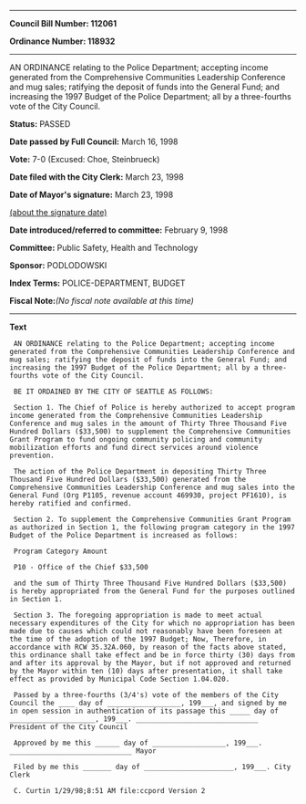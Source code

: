 

********

**Council Bill Number: 112061**
   
**Ordinance Number: 118932**
********

 AN ORDINANCE relating to the Police Department; accepting income generated from the Comprehensive Communities Leadership Conference and mug sales; ratifying the deposit of funds into the General Fund; and increasing the 1997 Budget of the Police Department; all by a three-fourths vote of the City Council.

**Status:** PASSED
   
**Date passed by Full Council:** March 16, 1998
   
**Vote:** 7-0 (Excused: Choe, Steinbrueck)
   
**Date filed with the City Clerk:** March 23, 1998
   
**Date of Mayor's signature:** March 23, 1998
   
[(about the signature date)](/~public/approvaldate.htm)
   
   
   
**Date introduced/referred to committee:** February 9, 1998
   
**Committee:** Public Safety, Health and Technology
   
**Sponsor:** PODLODOWSKI
   
   
**Index Terms:** POLICE-DEPARTMENT, BUDGET

**Fiscal Note:**_(No fiscal note available at this time)_

********

**Text**
   
```
 AN ORDINANCE relating to the Police Department; accepting income generated from the Comprehensive Communities Leadership Conference and mug sales; ratifying the deposit of funds into the General Fund; and increasing the 1997 Budget of the Police Department; all by a three-fourths vote of the City Council.

 BE IT ORDAINED BY THE CITY OF SEATTLE AS FOLLOWS:

 Section 1. The Chief of Police is hereby authorized to accept program income generated from the Comprehensive Communities Leadership Conference and mug sales in the amount of Thirty Three Thousand Five Hundred Dollars ($33,500) to supplement the Comprehensive Communities Grant Program to fund ongoing community policing and community mobilization efforts and fund direct services around violence prevention.

 The action of the Police Department in depositing Thirty Three Thousand Five Hundred Dollars ($33,500) generated from the Comprehensive Communities Leadership Conference and mug sales into the General Fund (Org P1105, revenue account 469930, project PF1610), is hereby ratified and confirmed.

 Section 2. To supplement the Comprehensive Communities Grant Program as authorized in Section 1, the following program category in the 1997 Budget of the Police Department is increased as follows:

 Program Category Amount

 P10 - Office of the Chief $33,500

 and the sum of Thirty Three Thousand Five Hundred Dollars ($33,500) is hereby appropriated from the General Fund for the purposes outlined in Section 1.

 Section 3. The foregoing appropriation is made to meet actual necessary expenditures of the City for which no appropriation has been made due to causes which could not reasonably have been foreseen at the time of the adoption of the 1997 Budget; Now, Therefore, in accordance with RCW 35.32A.060, by reason of the facts above stated, this ordinance shall take effect and be in force thirty (30) days from and after its approval by the Mayor, but if not approved and returned by the Mayor within ten (10) days after presentation, it shall take effect as provided by Municipal Code Section 1.04.020.

 Passed by a three-fourths (3/4's) vote of the members of the City Council the ____ day of __________________, 199___, and signed by me in open session in authentication of its passage this _____ day of _____________________, 199___. ______________________________ President of the City Council

 Approved by me this ______ day of __________________, 199___. ______________________________ Mayor

 Filed by me this _______ day of ______________________, 199___. City Clerk

 C. Curtin 1/29/98;8:51 AM file:ccpord Version 2

```
